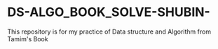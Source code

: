 # DS-ALGO_BOOK_SOLVE-SHUBIN-
This repository is for my practice of Data structure and Algorithm from Tamim's Book 
